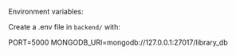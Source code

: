 Environment variables:

Create a .env file in `backend/` with:

PORT=5000
MONGODB_URI=mongodb://127.0.0.1:27017/library_db


